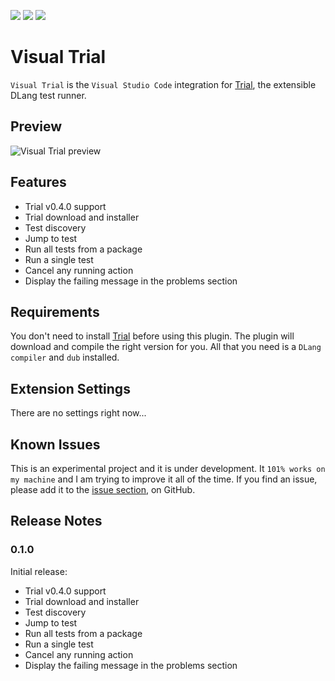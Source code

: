 [![](https://vsmarketplacebadge.apphb.com/version/bosz.visual-trial.svg)](https://marketplace.visualstudio.com/items?itemName=bosz.visual-trial)
[![](https://vsmarketplacebadge.apphb.com/installs/bosz.visual-trial.svg)](https://marketplace.visualstudio.com/items?itemName=bosz.visual-trial)
[![](https://vsmarketplacebadge.apphb.com/rating/bosz.visual-trial.svg)](https://marketplace.visualstudio.com/items?itemName=bosz.visual-trial)

# Visual Trial

`Visual Trial` is the `Visual Studio Code` integration for [Trial](http://trial.szabobogdan.com/), the extensible DLang test runner.

## Preview
![Visual Trial preview](https://raw.githubusercontent.com/gedaiu/visual-trial/master/preview.gif)

## Features

- Trial v0.4.0 support
- Trial download and installer
- Test discovery
- Jump to test
- Run all tests from a package
- Run a single test
- Cancel any running action
- Display the failing message in the problems section

## Requirements

You don't need to install [Trial](http://trial.szabobogdan.com/) before using this plugin. The plugin will download and compile the right version for you.
All that you need is a `DLang compiler` and `dub` installed.

## Extension Settings

There are no settings right now...

## Known Issues

This is an experimental project and it is under development. It `101% works on my machine` and I am trying to improve it
all of the time. If you find an issue, please add it to the [issue section](https://github.com/gedaiu/visual-trial/issues), on GitHub.

## Release Notes

### 0.1.0

Initial release:
- Trial v0.4.0 support
- Trial download and installer
- Test discovery
- Jump to test
- Run all tests from a package
- Run a single test
- Cancel any running action
- Display the failing message in the problems section